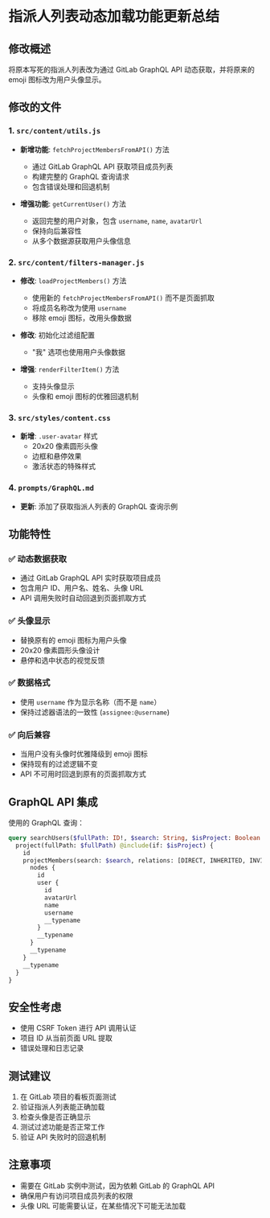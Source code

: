 # 指派人列表动态加载功能更新总结

## 修改概述

将原本写死的指派人列表改为通过 GitLab GraphQL API 动态获取，并将原来的 emoji 图标改为用户头像显示。

## 修改的文件

### 1. `src/content/utils.js`
- **新增功能**: `fetchProjectMembersFromAPI()` 方法
  - 通过 GitLab GraphQL API 获取项目成员列表
  - 构建完整的 GraphQL 查询请求
  - 包含错误处理和回退机制
  
- **增强功能**: `getCurrentUser()` 方法
  - 返回完整的用户对象，包含 `username`, `name`, `avatarUrl`
  - 保持向后兼容性
  - 从多个数据源获取用户头像信息

### 2. `src/content/filters-manager.js`
- **修改**: `loadProjectMembers()` 方法
  - 使用新的 `fetchProjectMembersFromAPI()` 而不是页面抓取
  - 将成员名称改为使用 `username`
  - 移除 emoji 图标，改用头像数据
  
- **修改**: 初始化过滤组配置
  - "我" 选项也使用用户头像数据

- **增强**: `renderFilterItem()` 方法
  - 支持头像显示
  - 头像和 emoji 图标的优雅回退机制

### 3. `src/styles/content.css`
- **新增**: `.user-avatar` 样式
  - 20x20 像素圆形头像
  - 边框和悬停效果
  - 激活状态的特殊样式

### 4. `prompts/GraphQL.md`
- **更新**: 添加了获取指派人列表的 GraphQL 查询示例

## 功能特性

### ✅ 动态数据获取
- 通过 GitLab GraphQL API 实时获取项目成员
- 包含用户 ID、用户名、姓名、头像 URL
- API 调用失败时自动回退到页面抓取方式

### ✅ 头像显示
- 替换原有的 emoji 图标为用户头像
- 20x20 像素圆形头像设计
- 悬停和选中状态的视觉反馈

### ✅ 数据格式
- 使用 `username` 作为显示名称（而不是 `name`）
- 保持过滤器语法的一致性 (`assignee:@username`)

### ✅ 向后兼容
- 当用户没有头像时优雅降级到 emoji 图标
- 保持现有的过滤逻辑不变
- API 不可用时回退到原有的页面抓取方式

## GraphQL API 集成

使用的 GraphQL 查询：
```graphql
query searchUsers($fullPath: ID!, $search: String, $isProject: Boolean = false) {
  project(fullPath: $fullPath) @include(if: $isProject) {
    id
    projectMembers(search: $search, relations: [DIRECT, INHERITED, INVITED_GROUPS]) {
      nodes {
        id
        user {
          id
          avatarUrl
          name
          username
          __typename
        }
        __typename
      }
      __typename
    }
    __typename
  }
}
```

## 安全性考虑

- 使用 CSRF Token 进行 API 调用认证
- 项目 ID 从当前页面 URL 提取
- 错误处理和日志记录

## 测试建议

1. 在 GitLab 项目的看板页面测试
2. 验证指派人列表能正确加载
3. 检查头像是否正确显示
4. 测试过滤功能是否正常工作
5. 验证 API 失败时的回退机制

## 注意事项

- 需要在 GitLab 实例中测试，因为依赖 GitLab 的 GraphQL API
- 确保用户有访问项目成员列表的权限
- 头像 URL 可能需要认证，在某些情况下可能无法加载 